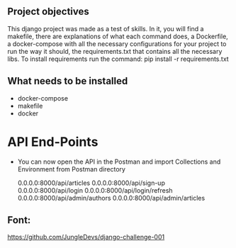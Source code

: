 Project objectives
-

This django project was made as a test of skills. In it, you will find a makefile, 
there are explanations of what each command does, a Dockerfile, a docker-compose with all the necessary 
configurations for your project to run the way it should, the requirements.txt 
that contains all the necessary libs. To install requirements run the command: 
pip install -r requirements.txt


What needs to be installed
-

- docker-compose
- makefile
- docker

# API End-Points

- You can now open the API in the Postman and import Collections and Environment from Postman directory


    0.0.0.0:8000/api/articles
    0.0.0.0:8000/api/sign-up
    0.0.0.0:8000/api/login
    0.0.0.0:8000/api/login/refresh
    0.0.0.0:8000/api/admin/authors
    0.0.0.0:8000/api/admin/articles

Font:
-
https://github.com/JungleDevs/django-challenge-001

